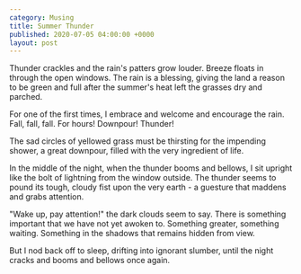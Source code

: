 ```yaml
---
category: Musing
title: Summer Thunder
published: 2020-07-05 04:00:00 +0000
layout: post
---
```

Thunder crackles and the rain's patters grow louder. Breeze floats in through the open windows. The rain is a blessing, giving the land a reason to be green and full after the summer's heat left the grasses dry and parched.

For one of the first times, I embrace and welcome and encourage the rain. Fall, fall, fall. For hours! Downpour! Thunder!

The sad circles of yellowed grass must be thirsting for the impending shower, a great downpour, filled with the very ingredient of life.

In the middle of the night, when the thunder booms and bellows, I sit upright like the bolt of lightning from the window outside. The thunder seems to pound its tough, cloudy fist upon the very earth - a guesture that maddens and grabs attention.

"Wake up, pay attention!" the dark clouds seem to say. There is something important that we have not yet awoken to. Something greater, something waiting. Something in the shadows that remains hidden from view.

But I nod back off to sleep, drifting into ignorant slumber, until the night cracks and booms and bellows once again.